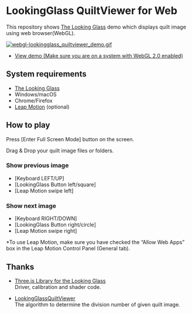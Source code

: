 # LookingGlass QuiltViewer for Web

This repository shows [The Looking Glass](https://lookingglassfactory.com/) demo which displays quilt image using web browser(WebGL).

[![webgl-lookingglass_quiltviewer_demo.gif](https://raw.githubusercontent.com/9ballsyndrome/WebGL_LookingGlass_QuiltViewer/master/document/webgl-lookingglass_quiltviewer_demo.gif)](https://9ballsyndrome.github.io/WebGL_LookingGlass_QuiltViewer/dist/)

- [View demo (Make sure you are on a system with WebGL 2.0 enabled)](https://9ballsyndrome.github.io/WebGL_LookingGlass_QuiltViewer/dist/)

## System requirements
- [The Looking Glass](https://lookingglassfactory.com/)
- Windows/macOS
- Chrome/Firefox
- [Leap Motion](https://www.leapmotion.com/) (optional)

## How to play
Press [Enter Full Screen Mode] button on the screen.

Drag & Drop your quilt image files or folders.

### Show previous image
- [Keyboard LEFT/UP]
- [LookingGlass Button left/square]
- [Leap Motion swipe left]

### Show next image
- [Keyboard RIGHT/DOWN]
- [LookingGlass Button right/circle]
- [Leap Motion swipe right]

*To use Leap Motion, make sure you have checked the “Allow Web Apps” box in the Leap Motion Control Panel (General tab).

## Thanks
- [Three.js Library for the Looking Glass](https://lookingglassfactory.com/downloads/three-js-library-looking-glass/)  
Driver, calibration and shader code.

- [LookingGlassQuiltViewer](https://github.com/kirurobo/LookingGlassQuiltViewer)  
The algorithm to determine the division number of given quilt image.
